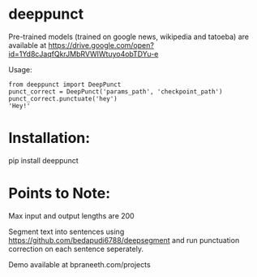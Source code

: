 # deeppunct

Pre-trained models (trained on google news, wikipedia and tatoeba) are available at https://drive.google.com/open?id=1Yd8cJaqfQkrJMbRVWIWtuyo4obTDYu-e

Usage:
```
from deeppunct import DeepPunct
punct_correct = DeepPunct('params_path', 'checkpoint_path')
punct_correct.punctuate('hey')
'Hey!'
```

# Installation:

pip install deeppunct

# Points to Note:

Max input and output lengths are 200

Segment text into sentences using https://github.com/bedapudi6788/deepsegment and run punctuation correction on each sentence seperately.

Demo available at bpraneeth.com/projects
